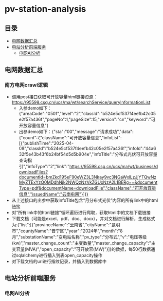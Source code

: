 # pv-station-analysis

## 目录
- [电网数据汇总](#电网数据汇总)
- [电站分析前端服务](#电站分析前端服务)
  - [电网AI分析](#电网AI分析)


## 电网数据汇总

### 南方电网crawl逻辑
 * 调用post接口获取可开放容量html链接资源：https://95598.csg.cn/ucs/ma/wt/searchService/queryInformationList
    * 入参demo如下：{"areaCode":"0501","level":"2","classId":"b524e5cf537f4eefb42c05e2f57a436f","pageNo":1,"pageSize":15,"version":"cn","keyword":"可开放容量信息"}
    * 出参demo如下：{"sta":"00","message":"请求成功","data":{"count":7,"className":"可开放容量信息","infoList":[{"publishTime":"2025-04-08","classId":"b524e5cf537f4eefb42c05e2f57a436f","infoId":"44a632f5e43b43f6b24bf54d5d5b904e","infoTitle":"分布式光伏可开放容量查询指引","infoType":"2","link":"https://95598.csg.cn/ucs/ma/wt/business/downloadFiles?documentId=bmZkd195eF90eWZ3L3Nkay9vc3NGaWxlLzJjYTQwNzMyZTExYzQ0MDdhNjk2NWQzNzVkZGUxNzA2L1BERg==&documentType=pdf&documentName=downloadFile","className":"可开放容量信息","issuedName":"云南电网"}]}}
 * 从上述接口的出参中获取infoTitle包含“月分布式光伏”内容的所有link中的html链接
 * 对“所有link中的html链接”循环遍历进行爬取，获取html中的文档下载链接
  * 下载文档（可能是excel、pdf、doc、docx），并对文档进行解析，生成格式为:{"list":[{"provinceName":"云南省","cityName":"昆明市","countyName":"晋宁区","year":"2024年","month":"8月","substationName":"变电站名称","pv_type":"分布式","v":"电压等级(kw)","master_change_count":"主变数量","master_change_capacity":"主变容量(MVA)","open_capacity":"可开放容(MW)"}]}的数据，每50行数据通过sqlalchemy进行插入到表open_capacity操作
  * 对下载文档的url进行指纹记录，并插入到数据库中

## 电站分析前端服务

### 电网AI分析
